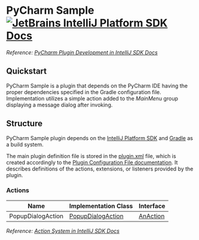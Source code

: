 # PyCharm Sample [![JetBrains IntelliJ Platform SDK Docs](https://jb.gg/badges/docs.svg)][docs]
*Reference: [PyCharm Plugin Development in IntelliJ SDK Docs][docs:pycharm]*

## Quickstart

PyCharm Sample is a plugin that depends on the PyCharm IDE having the proper dependencies specified
in the Gradle configuration file. Implementation utilizes a simple action added to the *MainMenu* group displaying
a message dialog after invoking.

## Structure

PyCharm Sample
plugin depends on the [IntelliJ Platform SDK][docs] and [Gradle][docs:gradle] as a build system.

The main plugin definition file is stored in the [plugin.xml][file:plugin.xml] file, which is created accordingly
to the [Plugin Configuration File documentation][docs:plugin.xml]. It describes definitions of the actions, extensions,
or listeners provided by the plugin.

### Actions

| Name              | Implementation Class                        | Interface                |
| ----------------- | ------------------------------------------- | ------------------------ |
| PopupDialogAction | [PopupDialogAction][file:PopupDialogAction] | [AnAction][sdk:AnAction] |

*Reference: [Action System in IntelliJ SDK Docs][docs:actions]*

[docs]: http://www.jetbrains.org/intellij/sdk/docs
[docs:actions]: https://www.jetbrains.org/intellij/sdk/docs/basics/action_system.html
[docs:pycharm]: https://jetbrains.org/intellij/sdk/docs/products/pycharm.html
[docs:ep]: https://www.jetbrains.org/intellij/sdk/docs/basics/plugin_structure/plugin_extension_points.html
[docs:gradle]: https://www.jetbrains.org/intellij/sdk/docs/tutorials/build_system.html
[docs:plugin.xml]: https://www.jetbrains.org/intellij/sdk/docs/basics/plugin_structure/plugin_configuration_file.html
[docs:listeners]: https://jetbrains.org/intellij/sdk/docs/basics/plugin_structure/plugin_listeners.html

[file:plugin.xml]: ./src/main/resources/META-INF/plugin.xml
[file:PopupDialogAction]: ./src/main/java/org/intellij/sdk/pycharm/PopupDialogAction.java

[sdk:AnAction]: https://github.com/JetBrains/intellij-community/blob/master/platform/editor-ui-api/src/com/intellij/openapi/actionSystem/AnAction.java
